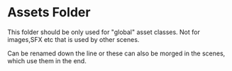 # Assets Folder
This folder should be only used for "global" asset classes. 
Not for images,SFX etc that is used by other scenes.

Can be renamed down the line or these can also be morged in the scenes, which use them in the end.
